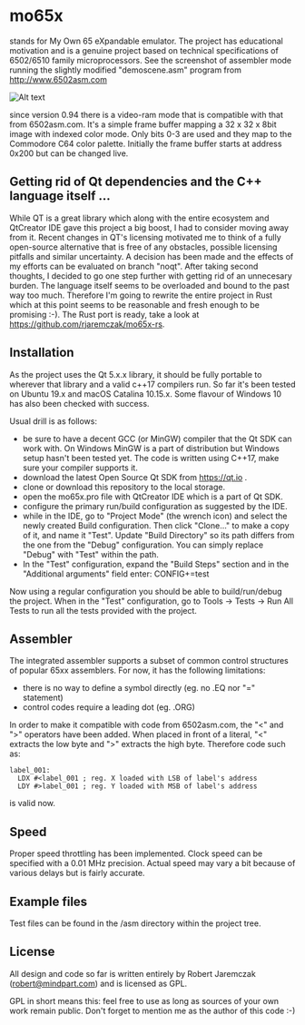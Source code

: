 # mo65x
stands for My Own 65 eXpandable emulator. The project has educational motivation and is a genuine project based on technical specifications of 6502/6510 family microprocessors. See the screenshot of assembler mode running the slightly modified "demoscene.asm" program from http://www.6502asm.com

![Alt text](http://mindpart.com/wp-content/uploads/2020/01/mo65x-demoscene.png "Assembler mode view")

since version 0.94 there is a video-ram mode that is compatible with that from 6502asm.com. It's a simple frame buffer mapping a 32 x 32 x 8bit image with indexed color mode. Only bits 0-3 are used and they map to the Commodore C64 color palette. Initially the frame buffer starts at address 0x200 but can be changed live.

## Getting rid of Qt dependencies and the C++ language itself ...
While QT is a great library which along with the entire ecosystem and QtCreator IDE gave this project a big boost, I had to consider moving away from it. Recent changes in QT's licensing motivated me to think of a fully open-source alternative that is free of any obstacles, possible licensing pitfalls and similar uncertainty. A decision has been made and the effects of my efforts can be evaluated on branch "noqt". After taking second thoughts, I decided to go one step further with getting rid of an unnecesary burden. The language itself seems to be overloaded and bound to the past way too much. Therefore I'm going to rewrite the entire project in Rust which at this point seems to be reasonable and fresh enough to be promising :-). The Rust port is ready, take a look at https://github.com/rjaremczak/mo65x-rs. 

## Installation
As the project uses the Qt 5.x.x library, it should be fully portable to wherever that library and a valid c++17 compilers run. So far it's been tested on Ubuntu 19.x and macOS Catalina 10.15.x. Some flavour of Windows 10 has also been checked with success.

Usual drill is as follows:
* be sure to have a decent GCC (or MinGW) compiler that the Qt SDK can work with. On Windows MinGW is a part of distribution but Windows setup hasn't been tested yet. The code is written using C++17, make sure your compiler supports it.
* download the latest Open Source Qt SDK from https://qt.io .
* clone or download this repository to the local storage.
* open the mo65x.pro file with QtCreator IDE which is a part of Qt SDK.
* configure the primary run/build configuration as suggested by the IDE.
* while in the IDE, go to "Project Mode" (the wrench icon) and select the newly created Build configuration. Then click "Clone..." to make a copy of it, and name it "Test". Update "Build Directory" so its path differs from the one from the "Debug" configuration. You can simply replace "Debug" with "Test" within the path.
* In the "Test" configuration, expand the "Build Steps" section and in the "Additional arguments" field enter: CONFIG+=test

Now using a regular configuration you should be able to build/run/debug the project. When in the "Test" configuration, go to Tools -> Tests -> Run All Tests to run all the tests provided with the project.

## Assembler
The integrated assembler supports a subset of common control structures of popular 65xx assemblers. For now, it has the following limitations:
* there is no way to define a symbol directly (eg. no .EQ nor "=" statement)
* control codes require a leading dot (eg. .ORG)

In order to make it compatible with code from 6502asm.com, the "<" and ">" operators have been added. When placed in front of a literal, "<" extracts the low byte and ">" extracts the high byte. Therefore code such as:

    label_001:
      LDX #<label_001 ; reg. X loaded with LSB of label's address
      LDY #>label_001 ; reg. Y loaded with MSB of label's address

is valid now.

## Speed
Proper speed throttling has been implemented. Clock speed can be specified with a 0.01 MHz precision. Actual speed may vary a bit because of various delays but is fairly accurate.

## Example files
Test files can be found in the /asm directory within the project tree.

## License
All design and code so far is written entirely by Robert Jaremczak (robert@mindpart.com) and is licensed as GPL.

GPL in short means this: feel free to use as long as sources of your own work remain public. Don't forget to mention me as the author of this code :-)
